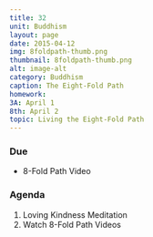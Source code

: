 ```yaml
---
title: 32
unit: Buddhism
layout: page
date: 2015-04-12
img: 8foldpath-thumb.png
thumbnail: 8foldpath-thumb.png
alt: image-alt
category: Buddhism
caption: The Eight-Fold Path
homework: 
3A: April 1
8th: April 2
topic: Living the Eight-Fold Path
---
```


### Due 
* 8-Fold Path Video


### Agenda

1. Loving Kindness Meditation
2. Watch 8-Fold Path Videos

